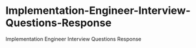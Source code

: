 # Implementation-Engineer-Interview-Questions-Response
Implementation Engineer Interview Questions Response
